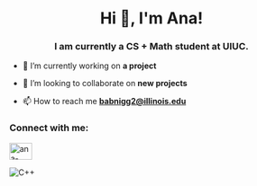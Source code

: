 <h1 align="center">Hi 👋, I'm Ana!</h1>
<h3 align="center">I am currently a CS + Math student at UIUC.</h3>

- 🔭 I’m currently working on **a project**

- 👯 I’m looking to collaborate on **new projects**

- 📫 How to reach me **babnigg2@illinois.edu**

<h3 align="left">Connect with me:</h3>
<p align="left">
<a href="https://linkedin.com/in/ana-babnigg" target="blank"><img align="center" src="https://raw.githubusercontent.com/rahuldkjain/github-profile-readme-generator/master/src/images/icons/Social/linked-in-alt.svg" alt="ana-babnigg" height="30" width="40" /></a>
</p>


![C++](https://img.shields.io/badge/C%2B%2B-00599C?style=for-the-badge&logo=c%2B%2B&logoColor=white)
